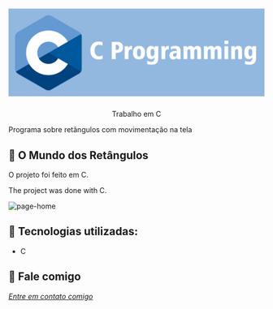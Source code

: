 <h1 align="center">
    <img width="600" src="c-2.png" />
</h1>


<p align="center">
Trabalho em C
    
Programa sobre retãngulos com movimentação na tela
</p>

📌 O Mundo dos Retângulos 
------------------
O projeto foi feito em C.


The project was done with C.


<img src="recta.mov" alt="page-home">


🔧 Tecnologias utilizadas:
------------------

- C 

💬 Fale comigo
------------------
[*Entre em contato comigo*](https://www.linkedin.com/in/ivo-baptista-3712144/)
